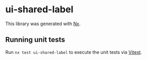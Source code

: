 # ui-shared-label

This library was generated with [Nx](https://nx.dev).

## Running unit tests

Run `nx test ui-shared-label` to execute the unit tests via [Vitest](https://vitest.dev/).
